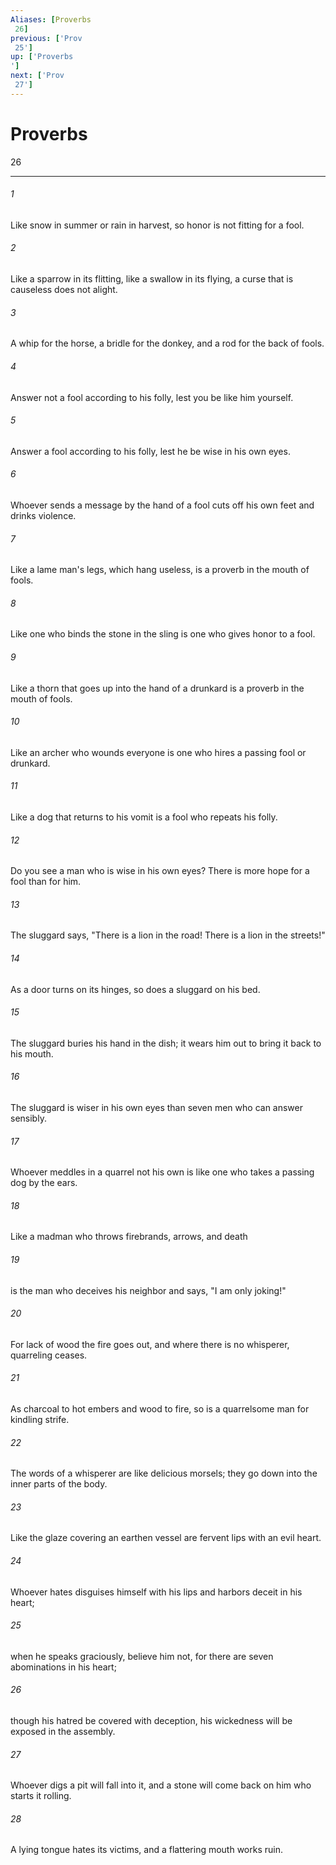 ```yaml
---
Aliases: [Proverbs 26]
previous: ['Prov 25']
up: ['Proverbs']
next: ['Prov 27']
---
```

# Proverbs 26

***
 

###### 1 
Like snow in summer or rain in harvest,  so honor is not fitting for a fool.   

###### 2 
Like a sparrow in its flitting, like a swallow in its flying,  a curse that is causeless does not alight.   

###### 3 
A whip for the horse, a bridle for the donkey,  and a rod for the back of fools.   

###### 4 
Answer not a fool according to his folly,  lest you be like him yourself.   

###### 5 
Answer a fool according to his folly,  lest he be wise in his own eyes.   

###### 6 
Whoever sends a message by the hand of a fool  cuts off his own feet and drinks violence.   

###### 7 
Like a lame man's legs, which hang useless,  is a proverb in the mouth of fools.   

###### 8 
Like one who binds the stone in the sling  is one who gives honor to a fool.   

###### 9 
Like a thorn that goes up into the hand of a drunkard  is a proverb in the mouth of fools.   

###### 10 
Like an archer who wounds everyone  is one who hires a passing fool or drunkard.   

###### 11 
Like a dog that returns to his vomit  is a fool who repeats his folly.   

###### 12 
Do you see a man who is wise in his own eyes?  There is more hope for a fool than for him.   

###### 13 
The sluggard says, "There is a lion in the road!  There is a lion in the streets!"   

###### 14 
As a door turns on its hinges,  so does a sluggard on his bed.   

###### 15 
The sluggard buries his hand in the dish;  it wears him out to bring it back to his mouth.   

###### 16 
The sluggard is wiser in his own eyes  than seven men who can answer sensibly.   

###### 17 
Whoever meddles in a quarrel not his own  is like one who takes a passing dog by the ears.   

###### 18 
Like a madman who throws firebrands, arrows, and death   

###### 19 
is the man who deceives his neighbor  and says, "I am only joking!"   

###### 20 
For lack of wood the fire goes out,  and where there is no whisperer, quarreling ceases.   

###### 21 
As charcoal to hot embers and wood to fire,  so is a quarrelsome man for kindling strife.   

###### 22 
The words of a whisperer are like delicious morsels;  they go down into the inner parts of the body.   

###### 23 
Like the glaze covering an earthen vessel  are fervent lips with an evil heart.   

###### 24 
Whoever hates disguises himself with his lips  and harbors deceit in his heart;   

###### 25 
when he speaks graciously, believe him not,  for there are seven abominations in his heart;   

###### 26 
though his hatred be covered with deception,  his wickedness will be exposed in the assembly.   

###### 27 
Whoever digs a pit will fall into it,  and a stone will come back on him who starts it rolling.   

###### 28 
A lying tongue hates its victims,  and a flattering mouth works ruin.
